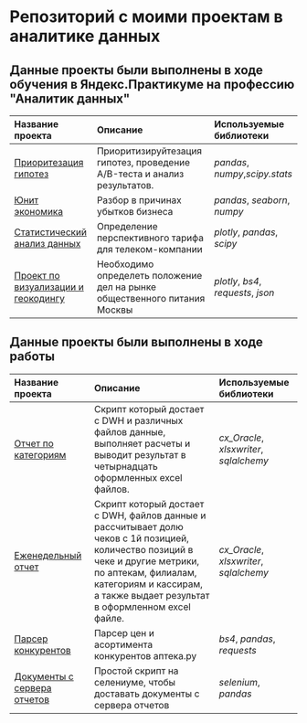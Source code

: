# Репозиторий с моими проектам в аналитике данных


## Данные проекты были выполнены в ходе обучения в Яндекс.Практикуме на профессию "Аналитик данных"

| Название проекта | Описание | Используемые библиотеки | 
| :---------------------- | :---------------------- | :---------------------- |
| [Приоритезация гипотез](educational_projects/AB_test/ab_test.ipynb) | Приоритизируйтезация гипотез, проведение A/B-теста и анализ результатов.| *pandas*, *numpy*,*scipy.stats* |
| [Юнит экономика](educational_projects/unity_economy/ltv_roi.ipynb)| Разбор в причинах убытков бизнеса | *pandas*, *seaborn*, *numpy*|
| [Статистический анализ данных](educational_projects/statistical_data_analysis/statistical_data_analysis.ipynb) | Определение перспективного тарифа для телеком-компании  | *plotly*, *pandas*, *scipy*|
| [Проект по визуализации и геокодингу ](educational_projects/visualization/grafiki.ipynb) | Необходимо определеть положение дел на рынке  общественного питания Москвы  | *plotly*, *bs4*, *requests*, *json*|

## Данные проекты были выполнены в ходе работы

| Название проекта | Описание | Используемые библиотеки | 
| :---------------------- | :---------------------- | :---------------------- |
| [Отчет по категориям](working_project/report_by_category/rep_by_category.ipynb) | Скрипт который достает с DWH и различных файлов данные, выполняет расчеты и выводит результат в четырнадцать оформленных excel файлов. | *cx_Oracle*, *xlsxwriter*, *sqlalchemy*|
| [Еженедельный отчет](working_project/weekly_report/kpc.ipynb) | Скрипт который достает с DWH, файлов данные и рассчитывает долю чеков с 1й позицией, количество позиций в чеке и другие метрики, по аптекам, филиалам, категориям и кассирам, а также выдает результат в оформленном excel файле. | *cx_Oracle*, *xlsxwriter*, *sqlalchemy*|
| [Парсер конкурентов](working_project/parser/parser.ipynb) | Парсер цен и асортимента конкурентов аптека.ру  | *bs4*, *pandas*, *requests*|
| [Документы с сервера отчетов](working_project/selenium_skript/selenium.ipynb) | Простой скрипт на селениуме, чтобы доставать документы с сервера отчетов | *selenium*, *pandas*|